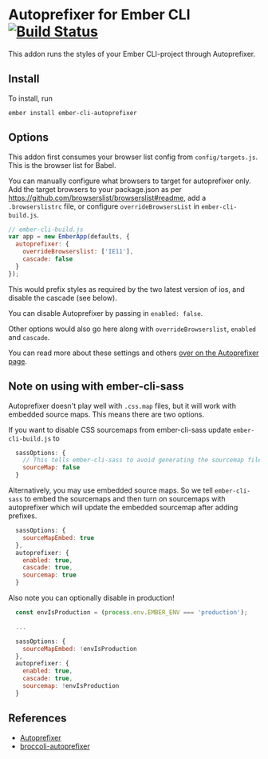 # Autoprefixer for Ember CLI [![Build Status](https://travis-ci.org/kimroen/ember-cli-autoprefixer.svg?branch=master)](https://travis-ci.org/kimroen/ember-cli-autoprefixer)
This addon runs the styles of your Ember CLI-project through
Autoprefixer.

## Install
To install, run

```
ember install ember-cli-autoprefixer
```

## Options
This addon first consumes your browser list config from `config/targets.js`.  This is the browser list for Babel.

You can manually configure what browsers to target for autoprefixer only.  Add the target browsers to your package.json
as per https://github.com/browserslist/browserslist#readme, add a `.browserslistrc` file, or configure `overrideBrowsersList`
in `ember-cli-build.js`.

```js
// ember-cli-build.js
var app = new EmberApp(defaults, {
  autoprefixer: {
    overrideBrowserslist: ['IE11'],
    cascade: false
  }
});
```

This would prefix styles as required by the two latest version of ios, and disable the cascade (see below).

You can disable Autoprefixer by passing in `enabled: false`.

Other options would also go here along with `overrideBrowserslist`, `enabled` and `cascade`.

You can read more about these settings and others [over on the Autoprefixer page](https://github.com/postcss/autoprefixer#options).

## Note on using with ember-cli-sass

Autoprefixer doesn't play well with `.css.map` files, but it will work with embedded source maps. This means there are two options.

If you want to disable CSS sourcemaps from ember-cli-sass update `ember-cli-build.js` to

```js
  sassOptions: {
    // This tells ember-cli-sass to avoid generating the sourcemap file (like vendor.css.map)
    sourceMap: false
  }
```

Alternatively, you may use embedded source maps.  So we tell `ember-cli-sass` to embed the sourcemaps and then turn on sourcemaps with autoprefixer which will update the embedded sourcemap after adding prefixes.

```js
  sassOptions: {
    sourceMapEmbed: true
  },
  autoprefixer: {
    enabled: true,
    cascade: true,
    sourcemap: true
  }
```

Also note you can optionally disable in production!

```js
  const envIsProduction = (process.env.EMBER_ENV === 'production');

  ...

  sassOptions: {
    sourceMapEmbed: !envIsProduction
  },
  autoprefixer: {
    enabled: true,
    cascade: true,
    sourcemap: !envIsProduction
  }
```

## References
- [Autoprefixer](https://github.com/postcss/autoprefixer)
- [broccoli-autoprefixer](https://github.com/sindresorhus/broccoli-autoprefixer)
